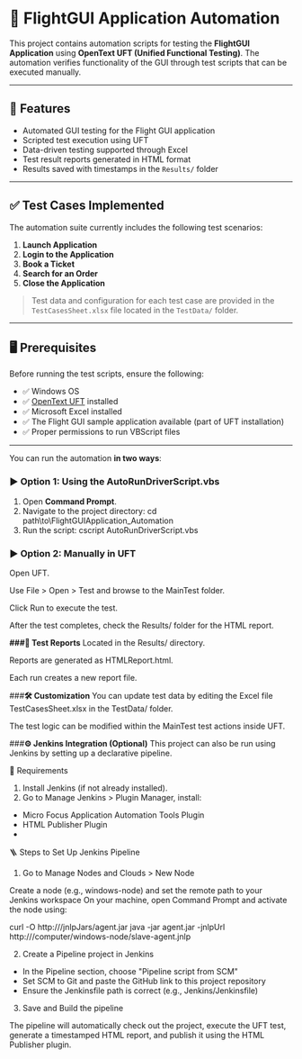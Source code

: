 # 🛫 FlightGUI Application Automation

This project contains automation scripts for testing the **FlightGUI Application** using **OpenText UFT (Unified Functional Testing)**. 
The automation verifies functionality of the GUI through test scripts that can be executed manually.

---

## 📌 Features

- Automated GUI testing for the Flight GUI application
- Scripted test execution using UFT
- Data-driven testing supported through Excel
- Test result reports generated in HTML format
- Results saved with timestamps in the `Results/` folder

---

## ✅ Test Cases Implemented

The automation suite currently includes the following test scenarios:

1. **Launch Application**
2. **Login to the Application**
3. **Book a Ticket**
4. **Search for an Order**
5. **Close the Application**

> Test data and configuration for each test case are provided in the `TestCasesSheet.xlsx` file located in the `TestData/` folder.

---

## 🖥️ Prerequisites

Before running the test scripts, ensure the following:

- ✅ Windows OS
- ✅ [OpenText UFT](https://www.microfocus.com/en-us/products/uft-one/overview) installed
- ✅ Microsoft Excel installed
- ✅ The Flight GUI sample application available (part of UFT installation)
- ✅ Proper permissions to run VBScript files

---

You can run the automation **in two ways**:

### ▶️ Option 1: Using the AutoRunDriverScript.vbs

1. Open **Command Prompt**.
2. Navigate to the project directory:
cd path\to\FlightGUIApplication_Automation
3. Run the script:
cscript AutoRunDriverScript.vbs

### ▶️ Option 2: Manually in UFT
Open UFT.

Use File > Open > Test and browse to the MainTest folder.

Click Run to execute the test.

After the test completes, check the Results/ folder for the HTML report.


**###📄 Test Reports**
Located in the Results/ directory.

Reports are generated as HTMLReport.html.

Each run creates a new report file.

###**🛠️ Customization**
You can update test data by editing the Excel file TestCasesSheet.xlsx in the TestData/ folder.

The test logic can be modified within the MainTest test actions inside UFT.


###**⚙️ Jenkins Integration (Optional)**
This project can also be run using Jenkins by setting up a declarative pipeline.

🧩 Requirements
1. Install Jenkins (if not already installed).
2. Go to Manage Jenkins > Plugin Manager, install:
- Micro Focus Application Automation Tools Plugin
- HTML Publisher Plugin
- 
🪜 Steps to Set Up Jenkins Pipeline

1. Go to Manage Nodes and Clouds > New Node

Create a node (e.g., windows-node) and set the remote path to your Jenkins workspace
On your machine, open Command Prompt and activate the node using:

curl -O http://<your-jenkins-url>/jnlpJars/agent.jar
java -jar agent.jar -jnlpUrl http://<your-jenkins-url>/computer/windows-node/slave-agent.jnlp

2. Create a Pipeline project in Jenkins

- In the Pipeline section, choose "Pipeline script from SCM"
- Set SCM to Git and paste the GitHub link to this project repository
- Ensure the Jenkinsfile path is correct (e.g., Jenkins/Jenkinsfile)

3. Save and Build the pipeline
   
The pipeline will automatically check out the project, execute the UFT test, generate a timestamped HTML report, and publish it using the HTML Publisher plugin.


